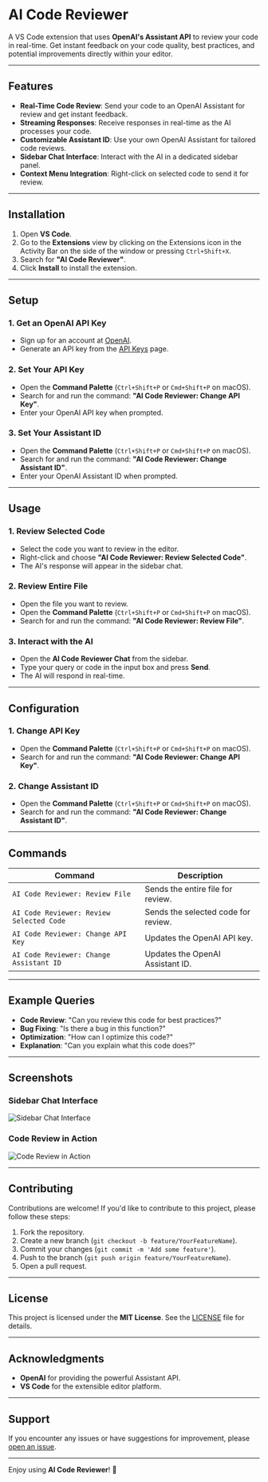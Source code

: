 # AI Code Reviewer

A VS Code extension that uses **OpenAI's Assistant API** to review your code in real-time. Get instant feedback on your code quality, best practices, and potential improvements directly within your editor.

---

## Features

- **Real-Time Code Review**: Send your code to an OpenAI Assistant for review and get instant feedback.
- **Streaming Responses**: Receive responses in real-time as the AI processes your code.
- **Customizable Assistant ID**: Use your own OpenAI Assistant for tailored code reviews.
- **Sidebar Chat Interface**: Interact with the AI in a dedicated sidebar panel.
- **Context Menu Integration**: Right-click on selected code to send it for review.

---

## Installation

1. Open **VS Code**.
2. Go to the **Extensions** view by clicking on the Extensions icon in the Activity Bar on the side of the window or pressing `Ctrl+Shift+X`.
3. Search for **"AI Code Reviewer"**.
4. Click **Install** to install the extension.

---

## Setup

### 1. **Get an OpenAI API Key**

- Sign up for an account at [OpenAI](https://platform.openai.com/signup).
- Generate an API key from the [API Keys](https://platform.openai.com/account/api-keys) page.

### 2. **Set Your API Key**

- Open the **Command Palette** (`Ctrl+Shift+P` or `Cmd+Shift+P` on macOS).
- Search for and run the command: **"AI Code Reviewer: Change API Key"**.
- Enter your OpenAI API key when prompted.

### 3. **Set Your Assistant ID**

- Open the **Command Palette** (`Ctrl+Shift+P` or `Cmd+Shift+P` on macOS).
- Search for and run the command: **"AI Code Reviewer: Change Assistant ID"**.
- Enter your OpenAI Assistant ID when prompted.

---

## Usage

### **1. Review Selected Code**

- Select the code you want to review in the editor.
- Right-click and choose **"AI Code Reviewer: Review Selected Code"**.
- The AI's response will appear in the sidebar chat.

### **2. Review Entire File**

- Open the file you want to review.
- Open the **Command Palette** (`Ctrl+Shift+P` or `Cmd+Shift+P` on macOS).
- Search for and run the command: **"AI Code Reviewer: Review File"**.

### **3. Interact with the AI**

- Open the **AI Code Reviewer Chat** from the sidebar.
- Type your query or code in the input box and press **Send**.
- The AI will respond in real-time.

---

## Configuration

### **1. Change API Key**

- Open the **Command Palette** (`Ctrl+Shift+P` or `Cmd+Shift+P` on macOS).
- Search for and run the command: **"AI Code Reviewer: Change API Key"**.

### **2. Change Assistant ID**

- Open the **Command Palette** (`Ctrl+Shift+P` or `Cmd+Shift+P` on macOS).
- Search for and run the command: **"AI Code Reviewer: Change Assistant ID"**.

---

## Commands

| Command                                  | Description                         |
| ---------------------------------------- | ----------------------------------- |
| `AI Code Reviewer: Review File`          | Sends the entire file for review.   |
| `AI Code Reviewer: Review Selected Code` | Sends the selected code for review. |
| `AI Code Reviewer: Change API Key`       | Updates the OpenAI API key.         |
| `AI Code Reviewer: Change Assistant ID`  | Updates the OpenAI Assistant ID.    |

---

## Example Queries

- **Code Review**: "Can you review this code for best practices?"
- **Bug Fixing**: "Is there a bug in this function?"
- **Optimization**: "How can I optimize this code?"
- **Explanation**: "Can you explain what this code does?"

---

## Screenshots

### **Sidebar Chat Interface**

![Sidebar Chat Interface](https://via.placeholder.com/600x400.png?text=Sidebar+Chat+Interface)

### **Code Review in Action**

![Code Review in Action](https://via.placeholder.com/600x400.png?text=Code+Review+in+Action)

---

## Contributing

Contributions are welcome! If you'd like to contribute to this project, please follow these steps:

1. Fork the repository.
2. Create a new branch (`git checkout -b feature/YourFeatureName`).
3. Commit your changes (`git commit -m 'Add some feature'`).
4. Push to the branch (`git push origin feature/YourFeatureName`).
5. Open a pull request.

---

## License

This project is licensed under the **MIT License**. See the [LICENSE](LICENSE) file for details.

---

## Acknowledgments

- **OpenAI** for providing the powerful Assistant API.
- **VS Code** for the extensible editor platform.

---

## Support

If you encounter any issues or have suggestions for improvement, please [open an issue](https://github.com/your-repo/ai-code-reviewer/issues).

---

Enjoy using **AI Code Reviewer**! 🚀

